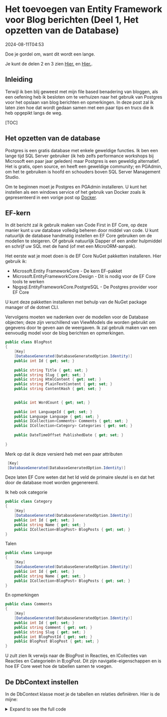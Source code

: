 # Het toevoegen van Entity Framework voor Blog berichten (Deel 1, Het opzetten van de Database)

<!--category-- ASP.NET, Entity Framework -->
<datetime class="hidden">2024-08-11T04:53</datetime>

Doe je gordel om, want dit wordt een lange.

Je kunt de delen 2 en 3 zien [Hier.](/blog/addingentityframeworkforblogpostspt2) en [Hier.](/blog/addingentityframeworkforblogpostspt3).

## Inleiding

Terwijl ik ben blij geweest met mijn file based benadering van bloggen, als een oefening heb ik besloten om te verhuizen naar het gebruik van Postgres voor het opslaan van blog berichten en opmerkingen. In deze post zal ik laten zien hoe dat wordt gedaan samen met een paar tips en trucs die ik heb opgepikt langs de weg.

[TOC]

## Het opzetten van de database

Postgres is een gratis database met enkele geweldige functies. Ik ben een lange tijd SQL Server gebruiker (ik heb zelfs performance workshops bij Microsoft een paar jaar geleden) maar Postgres is een geweldig alternatief. Het is gratis, open source, en heeft een geweldige community; en PGAdmin, om het te gebruiken is hoofd en schouders boven SQL Server Management Studio.

Om te beginnen moet je Postgres en PGAdmin installeren. U kunt het instellen als een windows service of het gebruik van Docker zoals ik gepresenteerd in een vorige post op [Docker](/blog/dockercomposedevdeps).

## EF-kern

In dit bericht zal ik gebruik maken van Code First in EF Core, op deze manier kunt u uw database volledig beheren door middel van code. U kunt natuurlijk de database handmatig instellen en EF Core gebruiken om de modellen te steigeren. Of gebruik natuurlijk Dapper of een ander hulpmiddel en schrijf uw SQL met de hand (of met een MicroORM-aanpak).

Het eerste wat je moet doen is de EF Core NuGet pakketten installeren. Hier gebruik ik:

- Microsoft.Entity FrameworkCore - De kern EF-pakket
- Microsoft.EntityFrameworkCore.Design - Dit is nodig voor de EF Core tools te werken
- Npgsql.EntityFrameworkCore.PostgreSQL - De Postgres provider voor EF Core

U kunt deze pakketten installeren met behulp van de NuGet package manager of de dotnet CLI.

Vervolgens moeten we nadenken over de modellen voor de Database objecten; deze zijn verschillend van ViewModels die worden gebruikt om gegevens door te geven aan de weergaven. Ik zal gebruik maken van een eenvoudig model voor de blog berichten en opmerkingen.

```csharp
public class BlogPost
{
    [Key]
    [DatabaseGenerated(DatabaseGeneratedOption.Identity)]
    public int Id { get; set; }
    
    public string Title { get; set; }
    public string Slug { get; set; }
    public string HtmlContent { get; set; }
    public string PlainTextContent { get; set; }
    public string ContentHash { get; set; }

    
    public int WordCount { get; set; }
    
    public int LanguageId { get; set; }
    public Language Language { get; set; }
    public ICollection<Comments> Comments { get; set; }
    public ICollection<Category> Categories { get; set; }
    
    public DateTimeOffset PublishedDate { get; set; }
    
}
```

Merk op dat ik deze versierd heb met een paar attributen

```csharp
 [Key]
 [DatabaseGenerated(DatabaseGeneratedOption.Identity)]
```

Deze laten EF Core weten dat het Id veld de primaire sleutel is en dat het door de database moet worden gegenereerd.

Ik heb ook categorie

```csharp
public class Category
{
    [Key]
    [DatabaseGenerated(DatabaseGeneratedOption.Identity)]
    public int Id { get; set; }
    public string Name { get; set; }
    public ICollection<BlogPost> BlogPosts { get; set; }
}
```

Talen

```csharp
public class Language
{
    [Key]
    [DatabaseGenerated(DatabaseGeneratedOption.Identity)]
    public int Id { get; set; }
    public string Name { get; set; }
    public ICollection<BlogPost> BlogPosts { get; set; }
}
```

En opmerkingen

```csharp
public class Comments
{
    [Key]
    [DatabaseGenerated(DatabaseGeneratedOption.Identity)]
    public int Id { get; set; }
    public string Comment { get; set; }
    public string Slug { get; set; }
    public int BlogPostId { get; set; }
    public BlogPost BlogPost { get; set; } 
}
```

U zult zien Ik verwijs naar de BlogPost in Reacties, en ICollecties van Reacties en Categorieën in B;ogPost. Dit zijn navigatie-eigenschappen en is hoe EF Core weet hoe de tabellen samen te voegen.

## De DbContext instellen

In de DbContext klasse moet je de tabellen en relaties definiëren. Hier is de mijne:

<details>
<summary>Expand to see the full code</summary>
```csharp
public class MostlylucidDbContext : DbContext
{
    public MostlylucidDbContext(DbContextOptions<MostlylucidDbContext> contextOptions) : base(contextOptions)
    {
    }

    public DbSet<Comments> Comments { get; set; }
    public DbSet<BlogPost> BlogPosts { get; set; }
    public DbSet<Category> Categories { get; set; }

    public DbSet<Language> Languages { get; set; }


    protected override void ConfigureConventions(ModelConfigurationBuilder configurationBuilder)
    {
        configurationBuilder
            .Properties<DateTimeOffset>()
            .HaveConversion<DateTimeOffsetConverter>();
    }

    protected override void OnModelCreating(ModelBuilder modelBuilder)
    {
        modelBuilder.Entity<BlogPost>(entity =>
        {
            entity.HasIndex(x => new { x.Slug, x.LanguageId });
            entity.HasIndex(x => x.ContentHash).IsUnique();
            entity.HasIndex(x => x.PublishedDate);

            entity.HasMany(b => b.Comments)
                .WithOne(c => c.BlogPost)
                .HasForeignKey(c => c.BlogPostId);

            entity.HasOne(b => b.Language)
                .WithMany(l => l.BlogPosts).HasForeignKey(x => x.LanguageId);

            entity.HasMany(b => b.Categories)
                .WithMany(c => c.BlogPosts)
                .UsingEntity<Dictionary<string, object>>(
                    "BlogPostCategory",
                    c => c.HasOne<Category>().WithMany().HasForeignKey("CategoryId"),
                    b => b.HasOne<BlogPost>().WithMany().HasForeignKey("BlogPostId")
                );
        });

        modelBuilder.Entity<Language>(entity =>
        {
            entity.HasMany(l => l.BlogPosts)
                .WithOne(b => b.Language);
        });

        modelBuilder.Entity<Category>(entity =>
        {
            entity.HasKey(c => c.Id); // Assuming Category has a primary key named Id

            entity.HasMany(c => c.BlogPosts)
                .WithMany(b => b.Categories)
                .UsingEntity<Dictionary<string, object>>(
                    "BlogPostCategory",
                    b => b.HasOne<BlogPost>().WithMany().HasForeignKey("BlogPostId"),
                    c => c.HasOne<Category>().WithMany().HasForeignKey("CategoryId")
                );
        });
    }
}
```

</details>
In de OnModelCreating methode definieer ik de relaties tussen de tabellen. Ik heb de Fluent API gebruikt om de relaties tussen de tabellen te definiëren. Dit is een beetje meer werkboos dan het gebruik van Data Annotaties, maar ik vind het leesbaarder.

U kunt zien dat ik een paar Indexen op de BlogPost tafel. Dit is om te helpen met de prestaties bij het opvragen van de database; u moet de indexen selecteren op basis van hoe u de gegevens zult opvragen. In dit geval hash, slak, gepubliceerde datum en taal zijn alle gebieden die ik zal opzoeken.

### Instellen

Nu hebben we onze modellen en DbContext opgezet moeten we het aansluiten op de DB. Mijn gebruikelijke praktijk is om uitbreidingsmethoden toe te voegen, dit helpt om alles meer georganiseerd te houden:

```csharp
public static class Setup
{
    public static void SetupEntityFramework(this IServiceCollection services, string connectionString)
    {
        services.AddDbContext<MostlylucidDbContext>(options =>
            options.UseNpgsql(connectionString));
    }

    public static async Task InitializeDatabase(this WebApplication app)
    {
        try
        {
            await using var scope = 
                app.Services.CreateAsyncScope();
            
            await using var context = scope.ServiceProvider.GetRequiredService<MostlylucidDbContext>();
            await context.Database.MigrateAsync();
            
            var blogService = scope.ServiceProvider.GetRequiredService<IBlogService>();
            await blogService.Populate();
        }
        catch (Exception e)
        {
            Log.Fatal(e, "Failed to migrate database");
        }        
    }
}
```

Hier heb ik de database verbinding opgezet en vervolgens de migraties uitgevoerd. Ik bel ook een methode om de database te bevolken (in mijn geval gebruik ik nog steeds de file based aanpak, dus ik moet de database te bevolken met de bestaande berichten).

Uw verbinding string zal er ongeveer zo uitzien:

```json
 "ConnectionStrings": {
    "DefaultConnection": "Host=localhost;Database=Mostlylucid;port=5432;Username=postgres;Password=<PASSWORD>;"
  },
```

Met behulp van de extensie aanpak betekent dat mijn Program.cs bestand is mooi en schoon:

```csharp
services.SetupEntityFramework(config.GetConnectionString("DefaultConnection") ??
                              throw new Exception("No Connection String"));

//Then later in the app section

await app.InitializeDatabase();
```

De onderstaande sectie is verantwoordelijk voor het beheren van de migratie en het daadwerkelijk opzetten van de database. De `MigrateAsync` methode zal de database te maken als het niet bestaat en uitvoeren van alle migraties die nodig zijn. Dit is een geweldige manier om uw database te synchroniseren met uw modellen.

```csharp
     await using var scope = 
                app.Services.CreateAsyncScope();
            
            await using var context = scope.ServiceProvider.GetRequiredService<MostlylucidDbContext>();
            await context.Database.MigrateAsync();
```

## Migratie

Zodra je dit alles hebt ingesteld, moet je je eerste migratie maken. Dit is een momentopname van de huidige staat van uw modellen en zal worden gebruikt om de database te maken. U kunt dit doen met behulp van de dotnet CLI (zie [Hier.](https://learn.microsoft.com/en-us/ef/core/cli/dotnet) voor details over de installatie van de dotnet ef tool indien nodig:

```bash
dotnet ef migrations add InitialCreate
```

Dit maakt een map aan in uw project met de migratiebestanden. U kunt de migratie vervolgens toepassen op de database met behulp van:

```bash
dotnet ef database update
```

Dit zal de database en tabellen voor u maken.